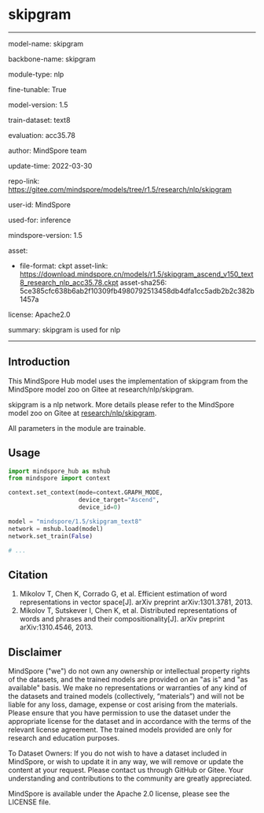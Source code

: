 # skipgram

---

model-name: skipgram

backbone-name: skipgram

module-type: nlp

fine-tunable: True

model-version: 1.5

train-dataset: text8

evaluation: acc35.78

author: MindSpore team

update-time: 2022-03-30

repo-link: <https://gitee.com/mindspore/models/tree/r1.5/research/nlp/skipgram>

user-id: MindSpore

used-for: inference

mindspore-version: 1.5

asset:

-
    file-format: ckpt
    asset-link: <https://download.mindspore.cn/models/r1.5/skipgram_ascend_v150_text8_research_nlp_acc35.78.ckpt>
    asset-sha256: 5ce385cfc638b6ab2f10309fb4980792513458db4dfa1cc5adb2b2c382b1457a

license: Apache2.0

summary: skipgram is used for nlp

---

## Introduction

This MindSpore Hub model uses the implementation of skipgram from the MindSpore model zoo on Gitee at research/nlp/skipgram.

skipgram is a nlp network. More details please refer to the MindSpore model zoo on Gitee at [research/nlp/skipgram](https://gitee.com/mindspore/models/blob/r1.5/research/nlp/skipgram/README_CN.md).

All parameters in the module are trainable.

## Usage

```python
import mindspore_hub as mshub
from mindspore import context

context.set_context(mode=context.GRAPH_MODE,
                    device_target="Ascend",
                    device_id=0)

model = "mindspore/1.5/skipgram_text8"
network = mshub.load(model)
network.set_train(False)

# ...
```

## Citation

1. Mikolov T, Chen K, Corrado G, et al. Efficient estimation of word representations in vector space[J]. arXiv preprint arXiv:1301.3781, 2013.
2. Mikolov T, Sutskever I, Chen K, et al. Distributed representations of words and phrases and their compositionality[J]. arXiv preprint arXiv:1310.4546, 2013.

## Disclaimer

MindSpore ("we") do not own any ownership or intellectual property rights of the datasets, and the trained models are provided on an "as is" and "as available" basis. We make no representations or warranties of any kind of the datasets and trained models (collectively, “materials”) and will not be liable for any loss, damage, expense or cost arising from the materials. Please ensure that you have permission to use the dataset under the appropriate license for the dataset and in accordance with the terms of the relevant license agreement. The trained models provided are only for research and education purposes.

To Dataset Owners: If you do not wish to have a dataset included in MindSpore, or wish to update it in any way, we will remove or update the content at your request. Please contact us through GitHub or Gitee. Your understanding and contributions to the community are greatly appreciated.

MindSpore is available under the Apache 2.0 license, please see the LICENSE file.
